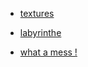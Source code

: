 
* [textures](https://sachaterrier.github.io/VR/demoVR_texture)

* [labyrinthe](https://sachaterrier.github.io/VR/labyrinthe.html)

* [what a mess !](https://sachaterrier.github.io/VR/what_a_mess.html)





